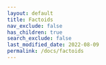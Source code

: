```yaml
---
layout: default
title: Factoids
nav_exclude: false
has_children: true
search_exclude: false
last_modified_date: 2022-08-09
permalink: /docs/factoids
---
```

